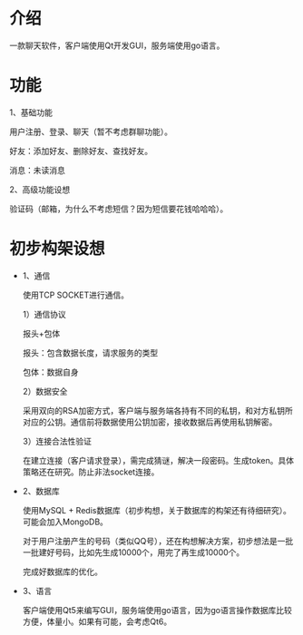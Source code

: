 # 介绍

一款聊天软件，客户端使用Qt开发GUI，服务端使用go语言。

# 功能

1、基础功能

用户注册、登录、聊天（暂不考虑群聊功能）。

好友：添加好友、删除好友、查找好友。

消息：未读消息

2、高级功能设想

验证码（邮箱，为什么不考虑短信？因为短信要花钱哈哈哈）。

# 初步构架设想

+ 1、通信

    使用TCP SOCKET进行通信。

    1）通信协议

    报头+包体

    报头：包含数据长度，请求服务的类型

    包体：数据自身

    2）数据安全

    采用双向的RSA加密方式，客户端与服务端各持有不同的私钥，和对方私钥所对应的公钥。通信前将数据使用公钥加密，接收数据后再使用私钥解密。

    3）连接合法性验证

    在建立连接（客户请求登录），需完成猜谜，解决一段密码。生成token。具体策略还在研究。防止非法socket连接。

+ 2、数据库

    使用MySQL + Redis数据库（初步构想，关于数据库的构架还有待细研究）。可能会加入MongoDB。

    对于用户注册产生的号码（类似QQ号），还在构想解决方案，初步想法是一批一批建好号码，比如先生成10000个，用完了再生成10000个。

    完成好数据库的优化。

+ 3、语言

    客户端使用Qt5来编写GUI，服务端使用go语言，因为go语言操作数据库比较方便，体量小。如果有可能，会考虑Qt6。

    